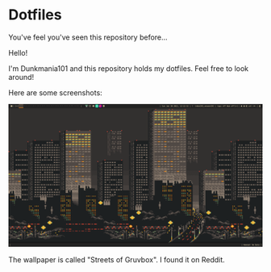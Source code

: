 # Dotfiles
You've feel you've seen this repository before...



Hello!

I'm Dunkmania101 and this repository holds my dotfiles.
Feel free to look around!

Here are some screenshots:


![Desktop1](https://github.com/Dunkmania101/Dotfiles/blob/main/Media/Desktop1.png?raw=true)


The wallpaper is called "Streets of Gruvbox". I found it on Reddit.

